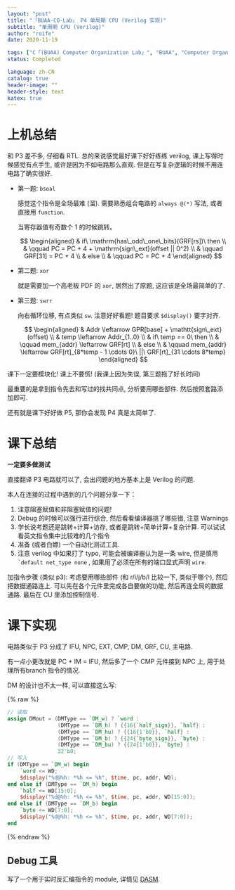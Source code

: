 ```yaml
---
layout: "post"
title: "「BUAA-CO-Lab」 P4 单周期 CPU (Verilog 实现)"
subtitle: "单周期 CPU (Verilog)"
author: "roife"
date: 2020-11-19

tags: ["C「(BUAA) Computer Organization Lab」", "BUAA", "Computer Organization", "L「Verilog-HDL」", "Digital Circuit"]
status: Completed

language: zh-CN
catalog: true
header-image: ""
header-style: text
katex: true
---
```


# 上机总结

和 P3 差不多, 仔细看 RTL. 总的来说感觉最好课下好好练练 verilog, 课上写得时候感觉有点手生, 或许是因为不如电路那么直观. 但是在写复杂逻辑的时候不用连电路了确实很好.

- 第一题: `bsoal`

  感觉这个指令是全场最难 (溜). 需要熟悉组合电路的 `always @(*)` 写法, 或者直接用 `function`.

  当寄存器值有奇数个 $1$ 的时候跳转。

  $$
    \begin{aligned}
        & if\ \mathrm{has\_odd\_one\_bits}(GRF[rs])\ then \\
        & \qquad PC = PC + 4 + \mathrm{sign\_ext}(offset || 0^2) \\
        & \qquad GRF[31] = PC + 4 \\
        & else \\
        & \qquad PC = PC + 4
    \end{aligned}
  $$

- 第二题: `xor`

  就是需要加一个高老板 PDF 的 `xor`, 居然出了原题, 这应该是全场最简单的了.

- 第三题: `swrr`

  向右循环位移, 有点类似 `sw`. 注意好好看题! 题目要求 `$display()` 要字对齐.

    $$
    \begin{aligned}
        & Addr \leftarrow GPR[base] + \mathtt{sign\_ext}(offset) \\
        & temp \leftarrow Addr_{1..0} \\
        & if\ temp == 0\ then \\
        & \qquad mem_{addr} \leftarrow GRF[rt] \\
        & else \\
        & \qquad mem_{addr} \leftarrow GRF[rt]_{8*temp - 1 \cdots 0}\ ||\ GRF[rt]_{31 \cdots 8*temp}
    \end{aligned}
    $$

课下一定要模块化! 课上不要慌! (我课上因为失误, 第三题拖了好长时间)

最重要的是拿到指令先去和写过的找共同点, 分析要用哪些部件. 然后按照套路添加即可.

还有就是课下好好做 P5, 那你会发现 P4 真是太简单了.

# 课下总结

**一定要多做测试**

直接翻译 P3 电路就可以了, 会出问题的地方基本上是 Verilog 的问题.

本人在连接的过程中遇到的几个问题分享一下：
1. 注意阻塞赋值和非阻塞赋值的问题!
2. Debug 的时候可以强行进行综合, 然后看看编译器挑了哪些错, 注意 Warnings
3. 学长说考题还是跳转+计算+访存, 或者是跳转+简单计算+复杂计算. 可以试试看英文指令集中比较难的几个指令
4. 准备 (或者白嫖) 一个自动化测试工具.
5. 注意 verilog 中如果打了 typo, 可能会被编译器认为是一条 wire, 但是慎用 `` `default net_type none`` , 如果用了必须在所有的端口显式声明 `wire`.

加指令步骤 (类似 p3): 考虑要用哪些部件 (和 r/i/j/b/l 比较一下, 类似于哪个), 然后把数据通路连上. 可以先在各个元件里完成各自要做的功能, 然后再连全局的数据通路. 最后在 CU 里添加控制信号.

# 课下实现

电路类似于 P3 分成了 IFU, NPC, EXT, CMP, DM, GRF, CU, 主电路.

有一点小更改就是 PC + IM = IFU, 然后多了一个 CMP 元件接到 NPC 上, 用于处理所有branch 指令的情况.

DM 的设计也不太一样, 可以直接这么写:

{% raw %}

```verilog
// 读取
assign DMout = (DMType == `DM_w) ? `word :
                (DMType == `DM_h) ? {{16{`half_sign}}, `half} :
                (DMType == `DM_hu) ? {{16{1'b0}}, `half} :
                (DMType == `DM_b) ? {{24{`byte_sign}}, `byte} :
                (DMType == `DM_bu) ? {{24{1'b0}}, `byte} :
                32'b0;
// 写入
if (DMType == `DM_w) begin
    `word <= WD;
    $display("%d@%h: *%h <= %h", $time, pc, addr, WD);
end else if (DMType == `DM_h) begin
    `half <= WD[15:0];
    $display("%d@%h: *%h <= %h", $time, pc, addr, WD[15:0]);
end else if (DMType == `DM_b) begin
    `byte <= WD[7:0];
    $display("%d@%h: *%h <= %h", $time, pc, addr, WD[7:0]);
end
```

{% endraw %}

## Debug 工具

写了一个用于实时反汇编指令的 module, 详情见 [DASM](https://github.com/roife/dasm).
